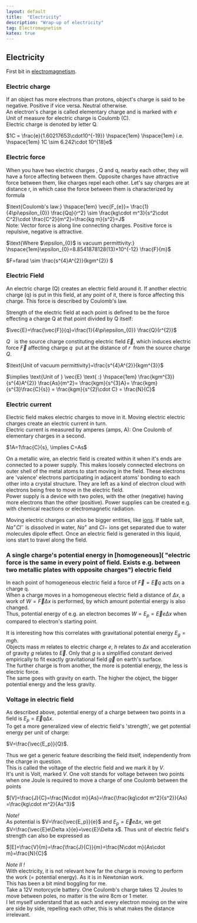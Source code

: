 ```yaml
---
layout: default
title:  "Electricity"
description: "Wrap-up of electricity"
tag: Electromagnetism
katex: true
---
```


## Electricity

First bit in [electromagnetism](../../../2022/09/18/electromagnetism).

### Electric charge
If an object has more electrons than protons, object's charge is said to be negative. Positive if vice versa. Neutral otherwise.  
An electron's charge is called elementary charge and is marked with $e$  
Unit of measure for electric charge is Coulomb (C).  
Electric charge is denoted by letter Q.

$1C = \frac{e}{1.60217653\cdot10^{-19}} \hspace{1em} \hspace{1em} i.e. \hspace{1em} 1C \sim 6.242\cdot 10^{18}e$

### Electric force
When you have two electric charges , Q and q, nearby each other, they will have a force affecting between them. Opposite charges have attractive force between them, like charges repel each other. Let's say charges are at distance r, in which case the force between them is characterized by formula

<a name="coulombslaw"></a>
$\text{Coulomb's law:} \hspace{1em} \vec{F_{e}}= \frac{1}{4\pi\epsilon_{0}} \frac{Qq}{r^2}  \sim  \frac{kg\cdot m^3}{s^2\cdot C^2}\cdot \frac{C^2}{m^2}=\frac{kg m}{s^2}=J$  
Note: Vector force is along line connecting charges. Positive force is repulsive, negative is attractive.

$\text{Where $\epsilon_{0}$ is vacuum permittivity:} \hspace{1em}\epsilon_{0}=8.8541878128(13)×10^{-12} \frac{F}{m}$

$F=farad \sim \frac{s^{4}A^{2}}{kgm^{2}} $


### Electric Field
An electric charge (Q) creates an electric field around it.
If another electric charge (q) is put in this field, at any point of it, there is force affecting this charge. This force is described by Coulomb's law.
  
Strength of the electric field at each  point is defined to be the force effecting a charge Q at that point divided by Q itself:  

$\vec{E}=\frac{\vec{F}}{q}=\frac{1}{4\pi\epsilon_{0}} \frac{Q}{r^{2}}$

*Q* &nbsp; is the source charge constituting electric field $\vec{E}$, which induces electric force $\vec{F}$ affecting charge *q*&nbsp; put at the distance of *r*&nbsp; from the source charge *Q*.

$\text{Unit of vacuum permittivity}=\frac{s^{4}A^{2}}{kgm^{3}}$

$\implies \text{Unit of } \vec{E} \text{ :} \hspace{1em} \frac{kgm^{3}}{s^{4}A^{2}} \frac{As}{m^2}= \frac{kgm}{s^{3}A}=
\frac{kgm}{s^{3}\frac{C}{s}} = \frac{kgm}{s^{2}\cdot C} = \frac{N}{C}$ 

### Electric current
Electric field makes electric charges to move in it. Moving electric electric charges create an electric current in turn.  
Electric current is measured by amperes (amps, A): One Coulomb of elementary charges in a second.

$1A=1\frac{C}{s}, \implies C=As$

On a metallic wire, an electric field is created within it when it's ends are connected to a power supply. This makes loosely connected electrons on outer shell of the metal atoms to start moving in the field. These electrons are 'valence' electrons participating in adjacent atoms' bonding to each other into a crystal structure. They are left as a kind of electron cloud with electrons being free to move in the electric field.  
Power supply is a device with two poles, with the other (negative) having more electrons than the other (positive). Power supplies can be created e.g. with chemical reactions or electromagnetic radiation.

Moving electric charges can also be bigger entities, like [ions](../../../2022/09/20/ions.html). If table salt, $Na^+ Cl^-$ is dissolved in water, $Na^+$ and $Cl-$ ions get separated due to water molecules dipole effect. Once an electric field is generated in this liquid, ions start to travel along the field.
 
### A single charge's potential energy in [homogeneous]( "electric force is the same in every point of field. Exists e.g. between two metallic plates with opposite charges") electric field
In each point of homogeneous electric field a force of $\vec{F}=\vec{E}q$ acts on a charge q.  
When a charge moves in a homogeneous electric field a distance of $\Delta x$, a work of 
$W=\vec{F}\Delta x$ is performed, by which amount potential energy is also changed.  
Thus, potential energy of e.g. an electron becomes $W=E_p=\vec{E}e\Delta x$ when compared to electron's starting point.  

It is interesting how this correlates with gravitational potential energy $E_g=mgh$.  
Objects mass $m$ relates to electric charge $e$, $h$ relates to $\Delta x$ and acceleration of gravity $g$ relates to $\vec{E}$. Only that $g$ is a simplified constant derived empirically to fit exactly gravitational field $\vec{g}$ on earth's surface.  
The further charge is from another, the more is potential energy, the less is electric force.  
The same goes with gravity on earth. The higher the object, the bigger potential energy and the less gravity.

### Voltage in electric field
As described above, potential energy of a charge between two points in a field is $E_p=\vec{E}q\Delta x$.  
To get a more generalized view of electric field's 'strength', we get potential energy per unit of charge:  

$V=\frac{\vec{E_p}}{Q}$.  

Thus we get a generic feature describing the field itself, independently from the charge in question.  
This is called the voltage of the electric field and we mark it by $V$.  
It's unit is Volt, marked $V$. One volt stands for voltage between two points when one Joule is required to move a charge of one Coulomb between the points 

$[V]=\frac{J}{C}=\frac{N\cdot m}{As}=\frac{\frac{kg\cdot m^2}{s^2}}{As}
=\frac{kg\cdot m^2}{As^3}$

_Note!_  
As potential is $V=\frac{\vec{E_p}}{e}$ and $E_p=\vec{E}e\Delta x$, we get $V=\frac{\vec{E}e\Delta x}{e}=\vec{E}\Delta x$. 
Thus unit of electric field's strength can also be expressed as

$[E]=\frac{V}{m}=\frac{\frac{J}{C}}{m}=\frac{N\cdot m}{As\cdot m}=\frac{N}{C}$

_Note II !_  
With electricity, it is not relevant how far the charge is moving to perform the work (= potential energy). As it is in Newtonian work.  
This has been a bit mind boggling for me.  
Take a 12V motorcycle battery. One Coulomb's charge takes 12 Joules to move between poles, no matter is the wire 8cm or 1 meter.  
I let myself understand that as each and every electron moving on the wire are side by side, repelling each other, this is what makes the distance irrelevant.


